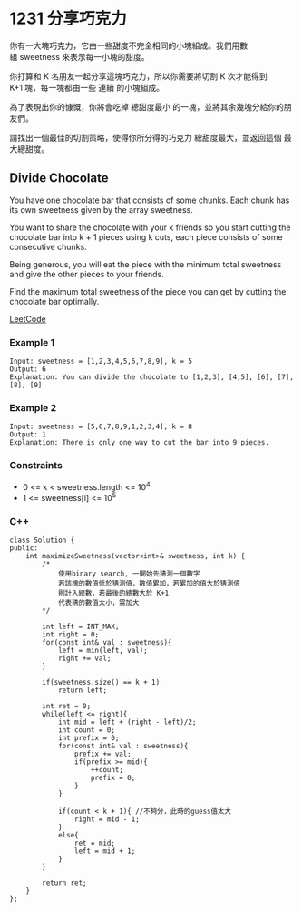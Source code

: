 # 1231 分享巧克力

你有一大塊巧克力，它由一些甜度不完全相同的小塊組成。我們用數組 sweetness 來表示每一小塊的甜度。

你打算和 K 名朋友一起分享這塊巧克力，所以你需要將切割 K 次才能得到 K+1 塊，每一塊都由一些 連續 的小塊組成。

為了表現出你的慷慨，你將會吃掉 總甜度最小 的一塊，並將其余幾塊分給你的朋友們。

請找出一個最佳的切割策略，使得你所分得的巧克力 總甜度最大，並返回這個 最大總甜度。

## Divide Chocolate

You have one chocolate bar that consists of some chunks. Each chunk has its own sweetness given by the array sweetness.

You want to share the chocolate with your k friends so you start cutting the chocolate bar into k + 1 pieces using k cuts, each piece consists of some consecutive chunks.

Being generous, you will eat the piece with the minimum total sweetness and give the other pieces to your friends.

Find the maximum total sweetness of the piece you can get by cutting the chocolate bar optimally.

[LeetCode](https://leetcode-cn.com/problems/divide-chocolate/)

### Example 1

```
Input: sweetness = [1,2,3,4,5,6,7,8,9], k = 5
Output: 6
Explanation: You can divide the chocolate to [1,2,3], [4,5], [6], [7], [8], [9]
```

### Example 2

```
Input: sweetness = [5,6,7,8,9,1,2,3,4], k = 8
Output: 1
Explanation: There is only one way to cut the bar into 9 pieces.
```

### Constraints

* 0 <= k < sweetness.length <= 10<sup>4</sup>
* 1 <= sweetness[i] <= 10<sup>5</sup>

### C++ 

```
class Solution {
public:
    int maximizeSweetness(vector<int>& sweetness, int k) {
        /*
            使用binary search, 一開始先猜測一個數字
            若該塊的數值低於猜測值，數值累加，若累加的值大於猜測值
            則計入總數，若最後的總數大於 K+1
            代表猜的數值太小，需加大
        */
        
        int left = INT_MAX;
        int right = 0;
        for(const int& val : sweetness){
            left = min(left, val);
            right += val;
        }

        if(sweetness.size() == k + 1)
            return left;
        
        int ret = 0;
        while(left <= right){
            int mid = left + (right - left)/2;
            int count = 0;
            int prefix = 0;
            for(const int& val : sweetness){
                prefix += val;
                if(prefix >= mid){
                    ++count;
                    prefix = 0;
                }
            }

            if(count < k + 1){ //不夠分，此時的guess值太大
                right = mid - 1;
            }
            else{
                ret = mid;
                left = mid + 1;
            }
        }

        return ret;
    }
};
```
